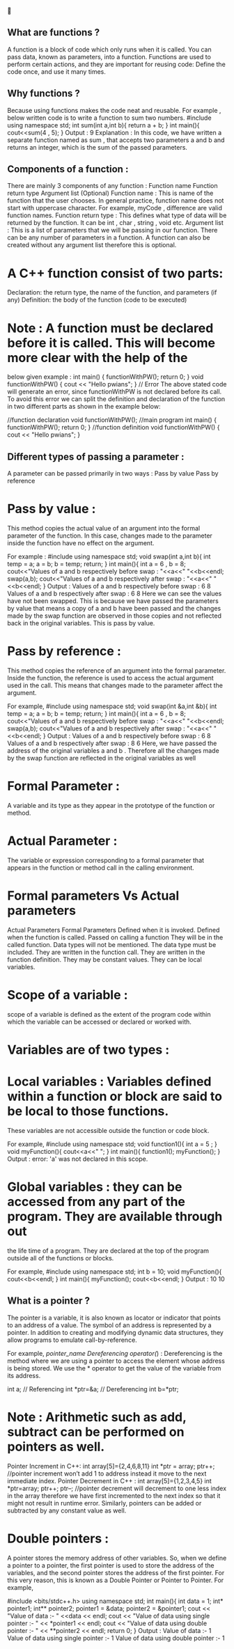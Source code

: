 🌈
## What are functions ?
A function is a block of code which only runs when it is called.
You can pass data, known as parameters, into a function.
Functions are used to perform certain actions, and they are important for reusing code: Define the code
once, and use it many times.

## Why functions ?
Because using functions makes the code neat and reusable.
For example , below written code is to write a function to sum two numbers.
#include<iostream>
using namespace std;
int sum(int a,int b){
return a + b;
}
int main(){
cout<<sum(4 , 5);
}
Output :
9
Explanation :
In this code, we have written a separate function named as sum , that accepts two parameters a and
b and returns an integer, which is the sum of the passed parameters.

## Components of a function :
There are mainly 3 components of any function :
Function name
Function return type
Argument list (Optional)
Function name : This is name of the function that the user chooses. In general practice, function name
does not start with uppercase character.
For example, myCode , difference are valid function names.
Function return type : This defines what type of data will be returned by the function. It can be int ,
char , string , void etc.
Argument list : This is a list of parameters that we will be passing in our function. There can be any
number of parameters in a function. A function can also be created without any argument list therefore
this is optional.

# A C++ function consist of two parts:
Declaration: the return type, the name of the function, and parameters (if any)
Definition: the body of the function (code to be executed)

# Note : A function must be declared before it is called. This will become more clear with the help of the
below given example :
int main() {
functionWithPW();
return 0;
}
void functionWithPW() {
cout << "Hello pwians";
}
// Error
The above stated code will generate an error, since functionWithPW is not declared before its call.
To avoid this error we can split the definition and declaration of the function in two different parts as
shown in the example below:

//function declaration
void functionWithPW();
//main program
int main() {
functionWithPW();
return 0;
}
//function definition
void functionWithPW() {
cout << "Hello pwians";
}
## Different types of passing a parameter :
A parameter can be passed primarily in two ways :
Pass by value
Pass by reference

# Pass by value : 
This method copies the actual value of an argument into the formal parameter of the
function. In this case, changes made to the parameter inside the function have no effect on the argument.

For example :
#include<iostream>
using namespace std;
void swap(int a,int b){
int temp = a;
a = b;
b = temp;
return;
}
int main(){
int a = 6 , b = 8;
cout<<"Values of a and b respectively before swap : "<<a<<" "<<b<<endl;
swap(a,b);
cout<<"Values of a and b respectively after swap : "<<a<<" "<<b<<endl;
}
Output :
Values of a and b respectively before swap : 6 8
Values of a and b respectively after swap : 6 8
Here we can see the values have not been swapped. This is because we have passed the parameters by
value that means a copy of a and b have been passed and the changes made by the swap function are
observed in those copies and not reflected back in the original variables. This is pass by value.

# Pass by reference : 
This method copies the reference of an argument into the formal parameter. Inside the
function, the reference is used to access the actual argument used in the call. This means that changes
made to the parameter affect the argument.

For example,
#include<iostream>
using namespace std;
void swap(int &a,int &b){
int temp = a;
a = b;
b = temp;
return;
}
int main(){
int a = 6 , b = 8;
cout<<"Values of a and b respectively before swap : "<<a<<" "<<b<<endl;
swap(a,b);
cout<<"Values of a and b respectively after swap : "<<a<<" "<<b<<endl;
}
Output :
Values of a and b respectively before swap : 6 8
Values of a and b respectively after swap : 8 6
Here, we have passed the address of the original variables a and b . Therefore all the changes made by
the swap function are reflected in the original variables as well

# Formal Parameter :
A variable and its type as they appear in the prototype of the function or method.
# Actual Parameter :
The variable or expression corresponding to a formal parameter that appears in the
function or method call in the calling environment.

# Formal parameters Vs Actual parameters
Actual Parameters Formal Parameters
Defined when it is invoked. Defined when the function is called.
Passed on calling a function They will be in the called function.
Data types will not be mentioned. The data type must be included.
They are written in the function call. They are written in the function definition.
They may be constant values. They can be local variables.

# Scope of a variable :
scope of a variable is defined as the extent of the program code within which the
variable can be accessed or declared or worked with.

# Variables are of two types :

# Local variables : Variables defined within a function or block are said to be local to those functions.
These variables are not accessible outside the function or code block.

For example,
#include<iostream>
using namespace std;
void function1(){
int a = 5 ;
}
void myFunction(){
cout<<a<<" ";
}
int main(){
function1();
myFunction();
}
Output : error: 'a' was not declared in this scope.

# Global variables : they can be accessed from any part of the program. They are available through out
the life time of a program. They are declared at the top of the program outside all of the functions or
blocks.

For example,
#include<iostream>
using namespace std;
int b = 10;
void myFunction(){
cout<<b<<endl;
}
int main(){
myFunction();
cout<<b<<endl;
}
Output :
10
10


## What is a pointer ?
The pointer is a variable, it is also known as locator or indicator that points to an address of a value. The
symbol of an address is represented by a pointer. In addition to creating and modifying dynamic data
structures, they allow programs to emulate call-by-reference.

For example, *pointer_name
Dereferencing operator(*) : Dereferencing is the method where we are using a pointer to access the
element whose address is being stored. We use the * operator to get the value of the variable from its
address.

int a;
// Referencing
int *ptr=&a;
// Dereferencing
int b=*ptr;
# Note : Arithmetic such as add, subtract can be performed on pointers as well.
Pointer Increment in C++:
int array[5]={2,4,6,8,11}
int *ptr = array;
ptr++; //pointer increment won’t add 1 to address instead it move to the next immediate
index.
Pointer Decrement in C++ :
int array[5]={1,2,3,4,5}
int *ptr=array;
ptr++;
ptr–; //pointer decrement will decrement to one less index in the array therefore we
have first incremented to the next index so that it might not result in runtime error.
Similarly, pointers can be added or subtracted by any constant value as well.

# Double pointers :
A pointer stores the memory address of other variables. So, when we define a pointer to
a pointer, the first pointer is used to store the address of the variables, and the second pointer stores the
address of the first pointer. For this very reason, this is known as a Double Pointer or Pointer to Pointer.
For example,

#include <bits/stdc++.h>
using namespace std;
int main(){
int data = 1;
int* pointer1;
int** pointer2;
pointer1 = &data;
pointer2 = &pointer1;
cout << "Value of data :- " <<data << endl;
cout << "Value of data using single pointer :- " <<
*pointer1 << endl;
cout << "Value of data using double pointer :- " <<
**pointer2 << endl;
return 0;
}
Output :
Value of data :- 1
Value of data using single pointer :- 1
Value of data using double pointer :- 1
